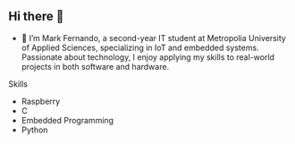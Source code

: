 ## Hi there 👋
- 🌱 I’m Mark Fernando, a second-year IT student at Metropolia University of Applied Sciences, specializing in IoT and embedded systems. Passionate about technology, I enjoy applying my skills to real-world projects in both software and hardware.

Skills
  - Raspberry
  - C
  - Embedded Programming
  - Python
    
<!--
**markferdo/markferdo** is a ✨ _special_ ✨ repository because its `README.md` (this file) appears on your GitHub profile.

Here are some ideas to get you started:

- 🔭 I’m currently working on ...
- 🌱 Raspberrry, CI’m currently learning ...
- 👯 I’m looking to collaborate on ...
- 🤔 I’m looking for help with ...
- 💬 Ask me about ...
- 📫 How to reach me: ...
- 😄 Pronouns: ...
- ⚡ Fun fact: ...
-->

